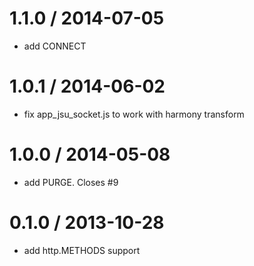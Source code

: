 
1.1.0 / 2014-07-05
==================

 * add CONNECT
 
1.0.1 / 2014-06-02
==================

 * fix app_jsu_socket.js to work with harmony transform

1.0.0 / 2014-05-08
==================

 * add PURGE. Closes #9

0.1.0 / 2013-10-28
==================

 * add http.METHODS support
